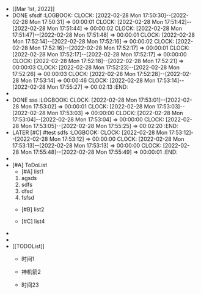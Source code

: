 - [[Mar 1st, 2022]]
- DONE sfsdf
  :LOGBOOK:
  CLOCK: [2022-02-28 Mon 17:50:30]--[2022-02-28 Mon 17:50:31] =>  00:00:01
  CLOCK: [2022-02-28 Mon 17:51:42]--[2022-02-28 Mon 17:51:44] =>  00:00:02
  CLOCK: [2022-02-28 Mon 17:51:47]--[2022-02-28 Mon 17:51:48] =>  00:00:01
  CLOCK: [2022-02-28 Mon 17:52:14]--[2022-02-28 Mon 17:52:16] =>  00:00:02
  CLOCK: [2022-02-28 Mon 17:52:16]--[2022-02-28 Mon 17:52:17] =>  00:00:01
  CLOCK: [2022-02-28 Mon 17:52:17]--[2022-02-28 Mon 17:52:17] =>  00:00:00
  CLOCK: [2022-02-28 Mon 17:52:18]--[2022-02-28 Mon 17:52:21] =>  00:00:03
  CLOCK: [2022-02-28 Mon 17:52:23]--[2022-02-28 Mon 17:52:26] =>  00:00:03
  CLOCK: [2022-02-28 Mon 17:52:28]--[2022-02-28 Mon 17:53:14] =>  00:00:46
  CLOCK: [2022-02-28 Mon 17:53:14]--[2022-02-28 Mon 17:55:27] =>  00:02:13
  :END:
-
- DONE sss
  :LOGBOOK:
  CLOCK: [2022-02-28 Mon 17:53:01]--[2022-02-28 Mon 17:53:02] =>  00:00:01
  CLOCK: [2022-02-28 Mon 17:53:03]--[2022-02-28 Mon 17:53:03] =>  00:00:00
  CLOCK: [2022-02-28 Mon 17:53:04]--[2022-02-28 Mon 17:53:04] =>  00:00:00
  CLOCK: [2022-02-28 Mon 17:53:05]--[2022-02-28 Mon 17:55:25] =>  00:02:20
  :END:
- LATER  [#C] #test sdfs
  :LOGBOOK:
  CLOCK: [2022-02-28 Mon 17:53:12]--[2022-02-28 Mon 17:53:12] =>  00:00:00
  CLOCK: [2022-02-28 Mon 17:53:13]--[2022-02-28 Mon 17:53:13] =>  00:00:00
  CLOCK: [2022-02-28 Mon 17:55:48]--[2022-02-28 Mon 17:55:49] =>  00:00:01
  :END:
-
- [#A] ToDoList
  * [#A] list1
  1. agsds
  2. sdfs
  3. dfsd
  4. fsfsd
  * [#B] list2
  
  * [#C] list4
-
-
- [[TODOList]]
  * 时间1 
  
  * 神机箭2 
  
  * 时间23